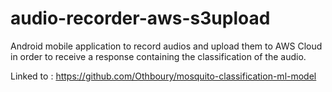 # audio-recorder-aws-s3upload
Android mobile application to record audios and upload them to AWS Cloud in order to receive a response containing the classification of the audio.

Linked to : https://github.com/Othboury/mosquito-classification-ml-model
